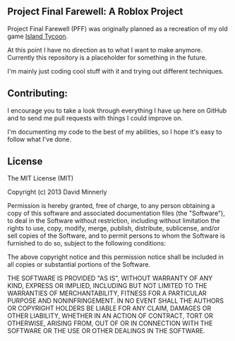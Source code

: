 
## Project Final Farewell: A Roblox Project

Project Final Farewell (PFF) was originally planned as a recreation of my old game [Island Tycoon](http://www.roblox.com/Island-Tycoon-place?id=15541427).

At this point I have no direction as to what I want to make anymore. Currently this repository is a placeholder for something in the future.

I'm mainly just coding cool stuff with it and trying out different techniques.

## Contributing:

I encourage you to take a look through everything I have up here on GitHub and to send me pull requests with things I could improve on.

I'm documenting my code to the best of my abilities, so I hope it's easy to follow what I've done.

## License

The MIT License (MIT)

Copyright (c) 2013 David Minnerly

Permission is hereby granted, free of charge, to any person obtaining a copy of
this software and associated documentation files (the "Software"), to deal in
the Software without restriction, including without limitation the rights to
use, copy, modify, merge, publish, distribute, sublicense, and/or sell copies of
the Software, and to permit persons to whom the Software is furnished to do so,
subject to the following conditions:

The above copyright notice and this permission notice shall be included in all
copies or substantial portions of the Software.

THE SOFTWARE IS PROVIDED "AS IS", WITHOUT WARRANTY OF ANY KIND, EXPRESS OR
IMPLIED, INCLUDING BUT NOT LIMITED TO THE WARRANTIES OF MERCHANTABILITY, FITNESS
FOR A PARTICULAR PURPOSE AND NONINFRINGEMENT. IN NO EVENT SHALL THE AUTHORS OR
COPYRIGHT HOLDERS BE LIABLE FOR ANY CLAIM, DAMAGES OR OTHER LIABILITY, WHETHER
IN AN ACTION OF CONTRACT, TORT OR OTHERWISE, ARISING FROM, OUT OF OR IN
CONNECTION WITH THE SOFTWARE OR THE USE OR OTHER DEALINGS IN THE SOFTWARE.
